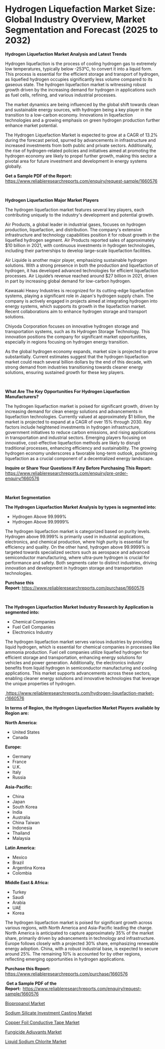 <p><h1>Hydrogen Liquefaction Market Size: Global Industry Overview, Market Segmentation and Forecast (2025 to 2032)</h1></p><p><strong>Hydrogen Liquefaction Market Analysis and Latest Trends</strong></p>
<p><p>Hydrogen liquefaction is the process of cooling hydrogen gas to extremely low temperatures, typically below -253°C, to convert it into a liquid form. This process is essential for the efficient storage and transport of hydrogen, as liquefied hydrogen occupies significantly less volume compared to its gaseous state. The hydrogen liquefaction market is witnessing robust growth driven by the increasing demand for hydrogen in applications such as fuel cells, refining, and various industrial processes. </p><p>The market dynamics are being influenced by the global shift towards clean and sustainable energy sources, with hydrogen being a key player in the transition to a low-carbon economy. Innovations in liquefaction technologies and a growing emphasis on green hydrogen production further enhance market potential. </p><p>The Hydrogen Liquefaction Market is expected to grow at a CAGR of 13.2% during the forecast period, spurred by advancements in infrastructure and increased investments from both public and private sectors. Additionally, the rise of hydrogen-related policies and initiatives aimed at promoting the hydrogen economy are likely to propel further growth, making this sector a pivotal area for future investment and development in energy systems globally.</p></p>
<p><strong>Get a Sample PDF of the Report:&nbsp;</strong> <a href="https://www.reliableresearchreports.com/enquiry/request-sample/1660576?utm_campaign=37&utm_medium=2&utm_source=Github&utm_content=ia&utm_term=01042025&utm_id=hydrogen-liquefaction">https://www.reliableresearchreports.com/enquiry/request-sample/1660576</a></p>
<p>&nbsp;</p>
<p><strong>Hydrogen Liquefaction Major Market Players</strong></p>
<p><p>The hydrogen liquefaction market features several key players, each contributing uniquely to the industry's development and potential growth. </p><p>Air Products, a global leader in industrial gases, focuses on hydrogen production, liquefaction, and distribution. The company's extensive infrastructure and technology capabilities position it for robust growth in the liquefied hydrogen segment. Air Products reported sales of approximately $10 billion in 2021, with continuous investments in hydrogen technologies, including their partnerships to develop large-scale liquefaction facilities.</p><p>Air Liquide is another major player, emphasizing sustainable hydrogen solutions. With a strong presence in both the production and liquefaction of hydrogen, it has developed advanced technologies for efficient liquefaction processes. Air Liquide’s revenue reached around $27 billion in 2021, driven in part by increasing global demand for low-carbon hydrogen.</p><p>Kawasaki Heavy Industries is recognized for its cutting-edge liquefaction systems, playing a significant role in Japan's hydrogen supply chain. The company is actively engaged in projects aimed at integrating hydrogen into energy systems, which supports its growth in the liquefaction market. Recent collaborations aim to enhance hydrogen storage and transport solutions.</p><p>Chiyoda Corporation focuses on innovative hydrogen storage and transportation systems, such as its Hydrogen Storage Technology. This innovation positions the company for significant market opportunities, especially in regions focusing on hydrogen energy transition.</p><p>As the global hydrogen economy expands, market size is projected to grow substantially. Current estimates suggest that the hydrogen liquefaction market could reach several billion dollars by the end of this decade, with strong demand from industries transitioning towards cleaner energy solutions, ensuring sustained growth for these key players.</p></p>
<p>&nbsp;</p>
<p><strong>What Are The Key Opportunities For Hydrogen Liquefaction Manufacturers?</strong></p>
<p><p>The hydrogen liquefaction market is poised for significant growth, driven by increasing demand for clean energy solutions and advancements in liquefaction technologies. Currently valued at approximately $1 billion, the market is projected to expand at a CAGR of over 15% through 2030. Key factors include heightened investments in hydrogen infrastructure, government initiatives to reduce carbon emissions, and rising applications in transportation and industrial sectors. Emerging players focusing on innovative, cost-effective liquefaction methods are likely to disrupt traditional processes, enhancing efficiency and sustainability. The growing hydrogen economy underscores a favorable long-term outlook, positioning liquefaction as a crucial component of a decentralized energy landscape.</p></p>
<p><strong>Inquire or Share Your Questions If Any Before Purchasing This Report:</strong> <a href="https://www.reliableresearchreports.com/enquiry/pre-order-enquiry/1660576?utm_campaign=37&utm_medium=2&utm_source=Github&utm_content=ia&utm_term=01042025&utm_id=hydrogen-liquefaction">https://www.reliableresearchreports.com/enquiry/pre-order-enquiry/1660576</a></p>
<p>&nbsp;</p>
<p><strong>Market Segmentation</strong></p>
<p><strong>The Hydrogen Liquefaction Market Analysis by types is segmented into:</strong></p>
<p><ul><li>Hydrogen Above 99.999%</li><li>Hydrogen Above 99.9999%</li></ul></p>
<p><p>The hydrogen liquefaction market is categorized based on purity levels. Hydrogen above 99.999% is primarily used in industrial applications, electronics, and chemical production, where high purity is essential for efficiency and quality. On the other hand, hydrogen above 99.9999% is targeted towards specialized sectors such as aerospace and advanced semiconductor manufacturing, where ultra-pure hydrogen is crucial for performance and safety. Both segments cater to distinct industries, driving innovation and development in hydrogen storage and transportation technologies.</p></p>
<p><strong>Purchase this Report:&nbsp;</strong><a href="https://www.reliableresearchreports.com/purchase/1660576?utm_campaign=37&utm_medium=2&utm_source=Github&utm_content=ia&utm_term=01042025&utm_id=hydrogen-liquefaction">https://www.reliableresearchreports.com/purchase/1660576</a></p>
<p>&nbsp;</p>
<p><strong>The Hydrogen Liquefaction Market Industry Research by Application is segmented into:</strong></p>
<p><ul><li>Chemical Companies</li><li>Fuel Cell Companies</li><li>Electronics Industry</li></ul></p>
<p><p>The hydrogen liquefaction market serves various industries by providing liquid hydrogen, which is essential for chemical companies in processes like ammonia production. Fuel cell companies utilize liquefied hydrogen for efficient storage and transportation, enhancing energy solutions for vehicles and power generation. Additionally, the electronics industry benefits from liquid hydrogen in semiconductor manufacturing and cooling applications. This market supports advancements across these sectors, enabling cleaner energy solutions and innovative technologies that leverage the unique properties of hydrogen.</p></p>
<p><a href="https://www.reliableresearchreports.com/hydrogen-liquefaction-market-r1660576?utm_campaign=37&utm_medium=2&utm_source=Github&utm_content=ia&utm_term=01042025&utm_id=hydrogen-liquefaction">&nbsp;https://www.reliableresearchreports.com/hydrogen-liquefaction-market-r1660576</a></p>
<p><strong>In terms of Region, the Hydrogen Liquefaction Market Players available by Region are:</strong></p>
<p>
    <p> <strong> North America: </strong>
        <ul>
            <li>United States</li>
            <li>Canada</li>
        </ul>
        </p> 
    <p> <strong> Europe: </strong>
        <ul>
            <li>Germany</li>
            <li>France</li>
            <li>U.K.</li>
            <li>Italy</li>
            <li>Russia</li>
        </ul>
        </p> 
    <p> <strong> Asia-Pacific: </strong>
        <ul>
            <li>China</li>
            <li>Japan</li>
            <li>South Korea</li>
            <li>India</li>
            <li>Australia</li>
            <li>China Taiwan</li>
            <li>Indonesia</li>
            <li>Thailand</li>
            <li>Malaysia</li>
        </ul>
        </p> 
    <p> <strong> Latin America: </strong>
        <ul>
            <li>Mexico</li>
            <li>Brazil</li>
            <li>Argentina Korea</li>
            <li>Colombia</li>
        </ul>
        </p> 
    <p> <strong> Middle East & Africa: </strong>
        <ul>
            <li>Turkey</li>
            <li>Saudi</li>
            <li>Arabia</li>
            <li>UAE</li>
            <li>Korea</li>
        </ul>
    </p>
    </p>
<p><p>The hydrogen liquefaction market is poised for significant growth across various regions, with North America and Asia-Pacific leading the charge. North America is anticipated to capture approximately 35% of the market share, primarily driven by advancements in technology and infrastructure. Europe follows closely with a projected 30% share, emphasizing renewable energy adoption. China, with a robust industrial base, is expected to secure around 25%. The remaining 10% is accounted for by other regions, reflecting emerging opportunities in hydrogen applications.</p></p>
<p><strong>Purchase this Report: </strong><a href="https://www.reliableresearchreports.com/purchase/1660576?utm_campaign=37&utm_medium=2&utm_source=Github&utm_content=ia&utm_term=01042025&utm_id=hydrogen-liquefaction">https://www.reliableresearchreports.com/purchase/1660576</a></p>
<p>&nbsp;<strong>Get a Sample PDF of the Report:&nbsp;&nbsp;</strong><a href="https://www.reliableresearchreports.com/enquiry/request-sample/1660576?utm_campaign=37&utm_medium=2&utm_source=Github&utm_content=ia&utm_term=01042025&utm_id=hydrogen-liquefaction">https://www.reliableresearchreports.com/enquiry/request-sample/1660576</a></p>
<p><strong></strong></p>
<p><p><a href="https://github.com/dukawashviro/Market-Research-Report-List-1/blob/main/biopropanol-market.md?utm_campaign=37&utm_medium=2&utm_source=Github&utm_content=ia&utm_term=01042025&utm_id=hydrogen-liquefaction">Biopropanol Market</a></p><p><a href="https://github.com/rembaentin6f/Market-Research-Report-List-1/blob/main/sodium-silicate-investment-casting-market.md?utm_campaign=37&utm_medium=2&utm_source=Github&utm_content=ia&utm_term=01042025&utm_id=hydrogen-liquefaction">Sodium Silicate Investment Casting Market</a></p><p><a href="https://github.com/tineamonaya/Market-Research-Report-List-1/blob/main/copper-foil-conductive-tape-market.md?utm_campaign=37&utm_medium=2&utm_source=Github&utm_content=ia&utm_term=01042025&utm_id=hydrogen-liquefaction">Copper Foil Conductive Tape Market</a></p><p><a href="https://github.com/koopalujale2/Market-Research-Report-List-1/blob/main/fungicide-adjuvants-market.md?utm_campaign=37&utm_medium=2&utm_source=Github&utm_content=ia&utm_term=01042025&utm_id=hydrogen-liquefaction">Fungicide Adjuvants Market</a></p><p><a href="https://github.com/molayrabeta/Market-Research-Report-List-1/blob/main/liquid-sodium-chlorite-market.md?utm_campaign=37&utm_medium=2&utm_source=Github&utm_content=ia&utm_term=01042025&utm_id=hydrogen-liquefaction">Liquid Sodium Chlorite Market</a></p></p>